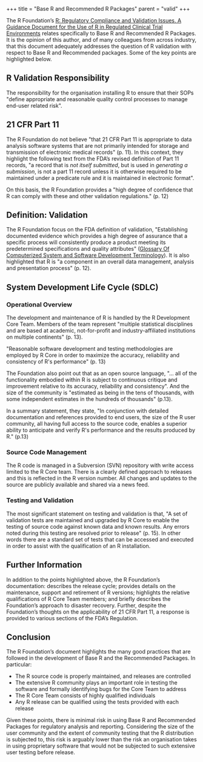 +++
title = "Base R and Recommended R Packages"
parent = "valid"
+++

The R Foundation’s [R: Regulatory Compliance and Validation Issues. A Guidance Document for the Use of R in Regulated Clinical Trial Environments](https://www.r-project.org/doc/R-FDA.pdf) relates specifically to Base R and Recommended R Packages. It is the opinion of this author, and of many colleagues from across industry, that this document adequately addresses the question of R validation with respect to Base R and Recommended packages. Some of the key points are highlighted below.

## R Validation Responsibility

The responsibility for the organisation installing R to ensure that their SOPs "define appropriate and reasonable quality control processes to manage end-user related risk".

## 21 CFR Part 11 

The R Foundation do not believe "that 21 CFR Part 11 is appropriate to data analysis software systems that are
not primarily intended for storage and transmission of electronic medical records" (p. 11). In this context, they highlight the following text from the FDA’s revised definition of Part 11 records, "a record that is *not itself submitted*, but is used in *generating a submission*, is not a part 11 record unless it is otherwise required to be maintained under a predicate rule and it is maintained in electronic format".

On this basis, the R Foundation provides a "high degree of confidence that R can comply with these and other validation
regulations." (p. 12)

## Definition: Validation

The R Foundation focus on the FDA definition of validation, "Establishing documented evidence which provides a high degree of assurance that a specific process will consistently produce a product meeting its predetermined specifications and quality attributes" ([Glossary Of Computerized System and Software Development Terminology](https://www.fda.gov/iceci/inspections/inspectionguides/ucm074875.htm)). It is also highlighted that R is "a component in an overall data management, analysis and presentation process" (p. 12).

## System Development Life Cycle (SDLC)

### Operational Overview

The development and maintenance of R is handled by the R Development Core Team.  Members of the team represent "multiple statistical disciplines and are based at academic, not-for-profit and industry-affiliated institutions on multiple continents" (p. 13).

"Reasonable software development and testing methodologies are employed by R Core in order to maximize the accuracy, reliability and consistency of R's performance" (p. 13)

The Foundation also point out that as an open source language, "… all of the functionality embodied within R is subject to continuous critique and improvement relative to its accuracy, reliability and consistency".  And the size of the community is "estimated as being in the tens of thousands, with some independent estimates in the hundreds of thousands" (p.13).

In a summary statement, they state, "In conjunction with detailed documentation and references provided to end users, the size of the R user community, all having full access to the source code, enables a superior ability to anticipate and verify R's performance and the results produced by R." (p.13)

### Source Code Management

The R code is managed in a Subversion (SVN) repository with write access limited to the R Core team. There is a clearly defined approach to releases and this is reflected in the R version number. All changes and updates to the source are publicly available and shared via a news feed.

### Testing and Validation

The most significant statement on testing and validation is that, "A set of validation tests are maintained and upgraded by R Core to enable the testing of source code against known data and known results. Any errors noted during this testing are resolved prior to release" (p. 15). In other words there are a standard set of tests that can be accessed and executed in order to assist with the qualification of an R installation.

## Further Information

In addition to the points highlighted above, the R Foundation’s documentation: describes the release cycle; provides details on the maintenance, support and retirement of R versions; highlights the relative qualifications of R Core Team members; and briefly describes the Foundation’s approach to disaster recovery.  Further, despite the Foundation’s thoughts on the applicability of 21 CFR Part 11, a response is provided to various sections of the FDA’s Regulation.

## Conclusion

The R Foundation’s document highlights the many good practices that are followed in the development of Base R and the Recommended Packages. In particular:

* The R source code is properly maintained, and releases are controlled
* The extensive R community plays an important role in testing the software and formally identifying bugs for the Core Team to address
* The R Core Team consists of highly qualified individuals
* Any R release can be qualified using the tests provided with each release

Given these points, there is minimal risk in using Base R and Recommended Packages for regulatory analysis and reporting. Considering the size of the user community and the extent of community testing that the R distribution is subjected to, this risk is arguably lower than the risk an organisation takes in using proprietary software that would not be subjected to such extensive user testing before release.
